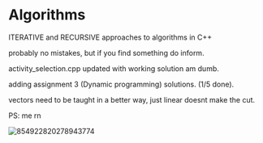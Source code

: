 # Algorithms
ITERATIVE and RECURSIVE approaches to algorithms in C++

probably no mistakes, but if you find something do inform.

activity_selection.cpp updated with working solution am dumb.

adding assignment 3 (Dynamic programming) solutions. (1/5 done).

vectors need to be taught in a better way, just linear doesnt make the cut.

PS: me rn


![854922820278943774](https://user-images.githubusercontent.com/115490350/215337975-1db8f594-38fd-4d22-a8aa-47cb502aeaa5.GIF)
